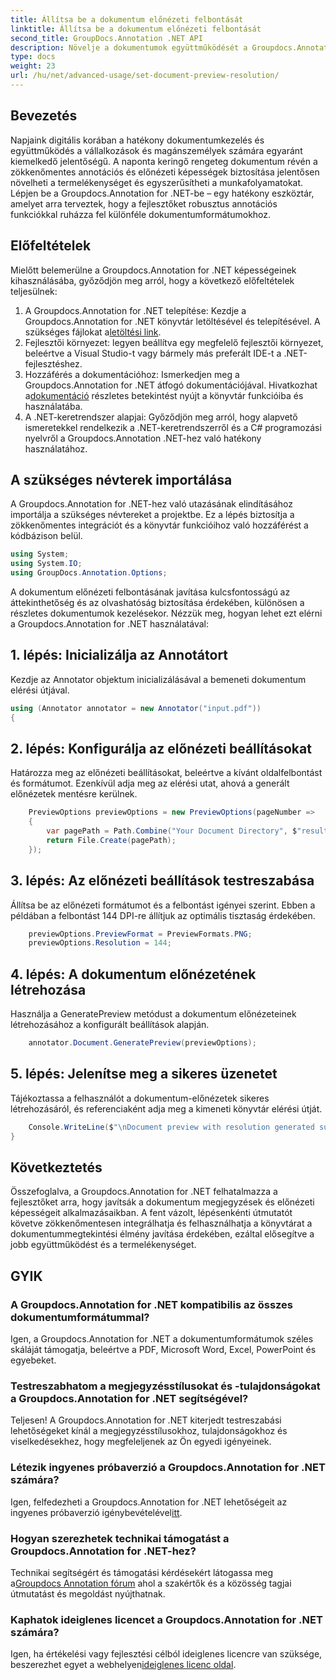 ```yaml
---
title: Állítsa be a dokumentum előnézeti felbontását
linktitle: Állítsa be a dokumentum előnézeti felbontását
second_title: GroupDocs.Annotation .NET API
description: Növelje a dokumentumok együttműködését a Groupdocs.Annotation for .NET-hez segítségével.
type: docs
weight: 23
url: /hu/net/advanced-usage/set-document-preview-resolution/
---
```

## Bevezetés
Napjaink digitális korában a hatékony dokumentumkezelés és együttműködés a vállalkozások és magánszemélyek számára egyaránt kiemelkedő jelentőségű. A naponta keringő rengeteg dokumentum révén a zökkenőmentes annotációs és előnézeti képességek biztosítása jelentősen növelheti a termelékenységet és egyszerűsítheti a munkafolyamatokat. Lépjen be a Groupdocs.Annotation for .NET-be – egy hatékony eszköztár, amelyet arra terveztek, hogy a fejlesztőket robusztus annotációs funkciókkal ruházza fel különféle dokumentumformátumokhoz.
## Előfeltételek
Mielőtt belemerülne a Groupdocs.Annotation for .NET képességeinek kihasználásába, győződjön meg arról, hogy a következő előfeltételek teljesülnek:
1.  A Groupdocs.Annotation for .NET telepítése: Kezdje a Groupdocs.Annotation for .NET könyvtár letöltésével és telepítésével. A szükséges fájlokat a[letöltési link](https://releases.groupdocs.com/annotation/net/).
2. Fejlesztői környezet: legyen beállítva egy megfelelő fejlesztői környezet, beleértve a Visual Studio-t vagy bármely más preferált IDE-t a .NET-fejlesztéshez.
3. Hozzáférés a dokumentációhoz: Ismerkedjen meg a Groupdocs.Annotation for .NET átfogó dokumentációjával. Hivatkozhat a[dokumentáció](https://reference.groupdocs.com/annotation/net/) részletes betekintést nyújt a könyvtár funkcióiba és használatába.
4. A .NET-keretrendszer alapjai: Győződjön meg arról, hogy alapvető ismeretekkel rendelkezik a .NET-keretrendszerről és a C# programozási nyelvről a Groupdocs.Annotation .NET-hez való hatékony használatához.

## A szükséges névterek importálása
A Groupdocs.Annotation for .NET-hez való utazásának elindításához importálja a szükséges névtereket a projektbe. Ez a lépés biztosítja a zökkenőmentes integrációt és a könyvtár funkcióihoz való hozzáférést a kódbázison belül.

```csharp
using System;
using System.IO;
using GroupDocs.Annotation.Options;
```

A dokumentum előnézeti felbontásának javítása kulcsfontosságú az áttekinthetőség és az olvashatóság biztosítása érdekében, különösen a részletes dokumentumok kezelésekor. Nézzük meg, hogyan lehet ezt elérni a Groupdocs.Annotation for .NET használatával:
## 1. lépés: Inicializálja az Annotátort
Kezdje az Annotator objektum inicializálásával a bemeneti dokumentum elérési útjával.
```csharp
using (Annotator annotator = new Annotator("input.pdf"))
{
```
## 2. lépés: Konfigurálja az előnézeti beállításokat
Határozza meg az előnézeti beállításokat, beleértve a kívánt oldalfelbontást és formátumot. Ezenkívül adja meg az elérési utat, ahová a generált előnézetek mentésre kerülnek.
```csharp
    PreviewOptions previewOptions = new PreviewOptions(pageNumber =>
    {
        var pagePath = Path.Combine("Your Document Directory", $"result_with_resolution_{pageNumber}.png");
        return File.Create(pagePath);
    });
```
## 3. lépés: Az előnézeti beállítások testreszabása
Állítsa be az előnézeti formátumot és a felbontást igényei szerint. Ebben a példában a felbontást 144 DPI-re állítjuk az optimális tisztaság érdekében.
```csharp
    previewOptions.PreviewFormat = PreviewFormats.PNG;
    previewOptions.Resolution = 144;
```
## 4. lépés: A dokumentum előnézetének létrehozása
Használja a GeneratePreview metódust a dokumentum előnézeteinek létrehozásához a konfigurált beállítások alapján.
```csharp
    annotator.Document.GeneratePreview(previewOptions);
```
## 5. lépés: Jelenítse meg a sikeres üzenetet
Tájékoztassa a felhasználót a dokumentum-előnézetek sikeres létrehozásáról, és referenciaként adja meg a kimeneti könyvtár elérési útját.
```csharp
    Console.WriteLine($"\nDocument preview with resolution generated successfully.\nCheck output in {"Your Document Directory"}.");
}
```

## Következtetés
Összefoglalva, a Groupdocs.Annotation for .NET felhatalmazza a fejlesztőket arra, hogy javítsák a dokumentum megjegyzések és előnézeti képességeit alkalmazásaikban. A fent vázolt, lépésenkénti útmutatót követve zökkenőmentesen integrálhatja és felhasználhatja a könyvtárat a dokumentummegtekintési élmény javítása érdekében, ezáltal elősegítve a jobb együttműködést és a termelékenységet.
## GYIK
### A Groupdocs.Annotation for .NET kompatibilis az összes dokumentumformátummal?
Igen, a Groupdocs.Annotation for .NET a dokumentumformátumok széles skáláját támogatja, beleértve a PDF, Microsoft Word, Excel, PowerPoint és egyebeket.
### Testreszabhatom a megjegyzésstílusokat és -tulajdonságokat a Groupdocs.Annotation for .NET segítségével?
Teljesen! A Groupdocs.Annotation for .NET kiterjedt testreszabási lehetőségeket kínál a megjegyzésstílusokhoz, tulajdonságokhoz és viselkedésekhez, hogy megfeleljenek az Ön egyedi igényeinek.
### Létezik ingyenes próbaverzió a Groupdocs.Annotation for .NET számára?
Igen, felfedezheti a Groupdocs.Annotation for .NET lehetőségeit az ingyenes próbaverzió igénybevételével[itt](https://releases.groupdocs.com/).
### Hogyan szerezhetek technikai támogatást a Groupdocs.Annotation for .NET-hez?
 Technikai segítségért és támogatási kérdésekért látogassa meg a[Groupdocs Annotation fórum](https://forum.groupdocs.com/c/annotation/10) ahol a szakértők és a közösség tagjai útmutatást és megoldást nyújthatnak.
### Kaphatok ideiglenes licencet a Groupdocs.Annotation for .NET számára?
 Igen, ha értékelési vagy fejlesztési célból ideiglenes licencre van szüksége, beszerezhet egyet a webhelyen[ideiglenes licenc oldal](https://purchase.groupdocs.com/temporary-license/).